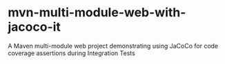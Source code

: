 mvn-multi-module-web-with-jacoco-it
===================================

A Maven multi-module web project demonstrating using JaCoCo for code coverage assertions during Integration Tests
